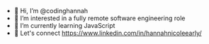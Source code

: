 - 👋 Hi, I’m @codinghannah
- 👀 I’m interested in a fully remote software engineering role
- 🌱 I’m currently learning JavaScript
- 💞️ Let's connect https://www.linkedin.com/in/hannahnicoleearly/

<!---
codinghannah/codinghannah is a ✨ special ✨ repository because its `README.md` (this file) appears on your GitHub profile.
You can click the Preview link to take a look at your changes.
--->
